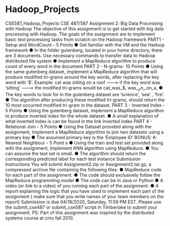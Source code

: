 # Hadoop_Projects
CSE587_Hadoop_Projects
CSE 487/587 Assignment 2: Big Data Processing with Hadoop
The objective of this assignment is to get started with big data processing with Hadoop. The
goals of the assignment are to implement basic text processing tasks from scratch on the
Hadoop framework
PART1 - Setup and WordCount - 5 Points
● Get familiar with the VM and the Hadoop framework
● In the folder gutenberg, located in your home directory, there are 3 documents. Use
necessary commands to transfer data to Hadoop distributed file system
● Implement a MapReduce algorithm to produce count of every word in the document
PART 2 - N-grams- 10 Points
● Using the same gutenberg dataset, implement a MapReduce algorithm that will produce
modified tri-grams around the key words, after replacing the key word with ‘$’.
Example:
cat was sitting on a roof ---> if the key word was ‘sitting’ ---> the modified tri-grams would
be
cat_was_$, was_$_on,$_on_a,
● The key words to look for in the gutenberg dataset are ‘science’, ‘sea’ , ‘fire’.
● The algorithm after producing these modified tri-grams, should return the 10 most
occurred modified tri-gram in the dataset.
PART 3 - Inverted Index - 5 Points
● Using the gutenberg dataset, implement a MapReduce algorithm to produce inverted
index for the whole dataset.
● A small explanation of what inverted index is can be found in the link Inverted index
PART 4 - Relational Join - 5 Points
● Using the Dataset provided along with the assignment, Implement a MapReduce
algorithm to join two datasets using a primary key
● The assumed primary key is the ‘Employee ID’
BONUS: K-Nearest Neighbour - 5 Point s
● Using the train and test set provided along with the assignment, Implement KNN
algorithm using MapReduce.
● You can assume the test set is small.
● The algorithm should return the corresponding predicted label for each test instance
Submission Instructions
You will submit Assignment2.zip or Assignment2.tar.gz, a compressed archive file containing
the following files:
● MapReduce code for each part of the assignment.
● The code should exclusively follow the MapReduce programming model
● The code can be in Java or Python
● A video (or link to a video) of you running each part of the assignment.
● A report explaining the logic that you have used to implement each part of the
assignment ( make sure that you write names of your team members on the report)
Submission is due 04/18/2020, Saturday, 11:59 PM EST. Please use the submit_cse487 or
submit_cse587 script in Timberlake to submit your assignment.
PS: Part of this assignment was inspired by the distributed systems course at cmu fall 2010.
